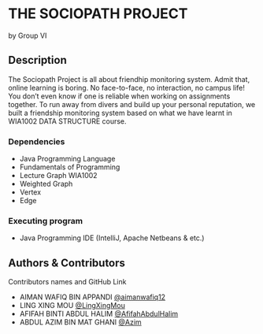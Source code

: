 # THE SOCIOPATH PROJECT
by Group VI 

## Description

The Sociopath Project is all about friendhip monitoring system. Admit that, online learning is boring. No face-to-face, no interaction, no campus life! You don’t even know if one is reliable when working on assignments together. To run away from divers and build up your personal reputation, we built a friendship monitoring system based on what we have learnt in WIA1002 DATA STRUCTURE course.

### Dependencies

* Java Programming Language
* Fundamentals of Programming
* Lecture Graph WIA1002
* Weighted Graph
* Vertex
* Edge

### Executing program

* Java Programming IDE (IntelliJ, Apache Netbeans & etc.)

## Authors & Contributors

Contributors names and GitHub Link
- AIMAN WAFIQ BIN APPANDI [@aimanwafiq12](https://github.com/aimanwafiq12)
- LING XING MOU [@LingXingMou](https://github.com/U2005413)
- AFIFAH BINTI ABDUL HALIM [@AfifahAbdulHalim](https://github.com/Ohalu909)
- ABDUL AZIM BIN MAT GHANI [@Azim](https://github.com/aimanwafiq12)
